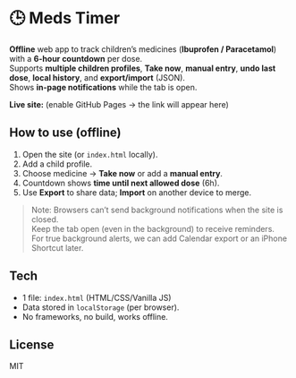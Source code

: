 # 🕒 Meds Timer

**Offline** web app to track children’s medicines (**Ibuprofen / Paracetamol**) with a **6-hour countdown** per dose.  
Supports **multiple children profiles**, **Take now**, **manual entry**, **undo last dose**, **local history**, and **export/import** (JSON).  
Shows **in-page notifications** while the tab is open.

**Live site:** (enable GitHub Pages → the link will appear here)

## How to use (offline)
1) Open the site (or `index.html` locally).
2) Add a child profile.
3) Choose medicine → **Take now** or add a **manual entry**.
4) Countdown shows **time until next allowed dose** (6h).
5) Use **Export** to share data; **Import** on another device to merge.

> Note: Browsers can’t send background notifications when the site is closed.  
> Keep the tab open (even in the background) to receive reminders.  
> For true background alerts, we can add Calendar export or an iPhone Shortcut later.

## Tech
- 1 file: `index.html` (HTML/CSS/Vanilla JS)
- Data stored in `localStorage` (per browser).
- No frameworks, no build, works offline.

## License
MIT
